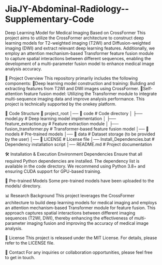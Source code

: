 # JiaJY-Abdominal-Radiology--Supplementary-Code
Deep Learning Model for Medical Imaging Based on CrossFormer
This project aims to utilize the CrossFormer architecture to construct deep learning models for T2-weighted imaging (T2WI) and Diffusion-weighted imaging (DWI) and extract relevant deep learning features. Additionally, we employ an attention mechanism-based Transformer feature fusion module to capture spatial interactions between different sequences, enabling the development of a multi-parameter fusion model to enhance medical image analysis accuracy.

📌 Project Overview
This repository primarily includes the following components:
Deep learning model construction and training: Building and extracting features from T2WI and DWI images using CrossFormer.
Self-attention feature fusion model: Utilizing the Transformer module to integrate multi-sequence imaging data and improve analysis performance.
This project is technically supported by the onekey platform.

👤 Code Structure
📂 project_root
│── 📂 code                  # Code directory
│   ├── model.py             # Deep learning model implementation
│   ├── feature_extraction.py # Feature extraction module
│   ├── fusion_transformer.py # Transformer-based feature fusion model
│── 📂 models                # Pre-trained models
│── 📂 data                  # Dataset storage (to be provided by the user)
│── 📂 LICENSE               # License file
│── Install_Dependencies.bat # Dependency installation script
│── README.md                # Project documentation

🛠️ Installation & Execution
Environment Dependencies
Ensure that all required Python dependencies are installed. The dependency list is available in the code directory.
We recommend using Python 3.8+ and ensuring CUDA support for GPU-based training.

📝 Pre-trained Models
Some pre-trained models have been uploaded to the models/ directory.

📊 Research Background
This project leverages the CrossFormer architecture to build deep learning models for medical imaging and employs an attention mechanism-based Transformer module for feature fusion. This approach captures spatial interactions between different imaging sequences (T2WI, DWI), thereby enhancing the effectiveness of multi-parameter imaging fusion and improving the accuracy of medical image analysis.

📄 License
This project is released under the MIT License. For details, please refer to the LICENSE file.

📩 Contact
For any inquiries or collaboration opportunities, please feel free to get in touch.
